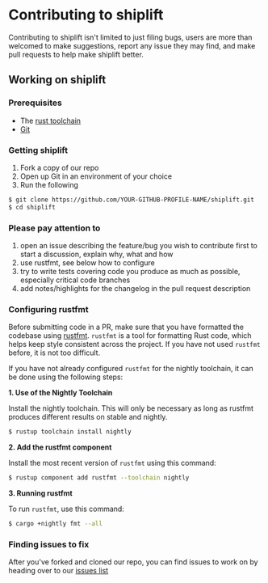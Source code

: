 # Contributing to shiplift
Contributing to shiplift isn't limited to just filing bugs, users are more than welcomed to make suggestions, report any issue they may find, and make pull requests to help make shiplift better.

## Working on shiplift
### Prerequisites
* The [rust toolchain](https://rustup.rs/)
* [Git](https://git-scm.com/)


### Getting shiplift
1. Fork a copy of our repo
2. Open up Git in an environment of your choice
3. Run the following

```sh
$ git clone https://github.com/YOUR-GITHUB-PROFILE-NAME/shiplift.git
$ cd shiplift
```


### Please pay attention to
1. open an issue describing the feature/bug you wish to contribute first to start a discussion, explain why, what and how
2. use rustfmt, see below how to configure
3. try to write tests covering code you produce as much as possible, especially critical code branches
4. add notes/highlights for the changelog in the pull request description


### Configuring rustfmt

Before submitting code in a PR, make sure that you have formatted the codebase
using [rustfmt][rustfmt]. `rustfmt` is a tool for formatting Rust code, which
helps keep style consistent across the project. If you have not used `rustfmt`
before, it is not too difficult.

If you have not already configured `rustfmt` for the
nightly toolchain, it can be done using the following steps:

**1. Use of the Nightly Toolchain**

Install the nightly toolchain. This will only be necessary as long as rustfmt
produces different results on stable and nightly.

```sh
$ rustup toolchain install nightly
```

**2. Add the rustfmt component**

Install the most recent version of `rustfmt` using this command:

```sh
$ rustup component add rustfmt --toolchain nightly
```

**3. Running rustfmt**

To run `rustfmt`, use this command:

```sh
$ cargo +nightly fmt --all
```

[rustfmt]: https://github.com/rust-lang-nursery/rustfmt


### Finding issues to fix
After you've forked and cloned our repo, you can find issues to work on by heading over to our [issues list](https://github.com/softprops/shiplift/issues)
